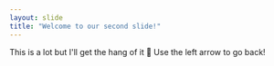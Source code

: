 ```yaml
---
layout: slide
title: "Welcome to our second slide!"
---
```

This is a lot but I'll get the hang of it 🤕
Use the left arrow to go back!
